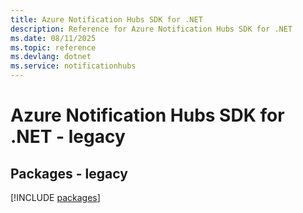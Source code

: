 ```yaml
---
title: Azure Notification Hubs SDK for .NET
description: Reference for Azure Notification Hubs SDK for .NET
ms.date: 08/11/2025
ms.topic: reference
ms.devlang: dotnet
ms.service: notificationhubs
---
```

# Azure Notification Hubs SDK for .NET - legacy
## Packages - legacy
[!INCLUDE [packages](notification-hubs-index.md)]